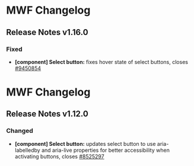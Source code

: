 # MWF Changelog
## Release Notes v1.16.0
### Fixed
* **[component] Select button:** fixes hover state of select buttons, closes [#9450854](https://microsoft.visualstudio.com/DefaultCollection/OSGS/_workitems?id=9450854)

# MWF Changelog
## Release Notes v1.12.0
### Changed
* **[component] Select button:** updates select button to use aria-labelledby and aria-live properties for better accessibility when activating buttons, closes [#8525297](https://microsoft.visualstudio.com/DefaultCollection/OSGS/_workitems?id=8525297)

